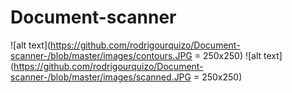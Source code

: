 # Document-scanner
![alt text](https://github.com/rodrigourquizo/Document-scanner-/blob/master/images/contours.JPG = 250x250)
![alt text](https://github.com/rodrigourquizo/Document-scanner-/blob/master/images/scanned.JPG = 250x250)
